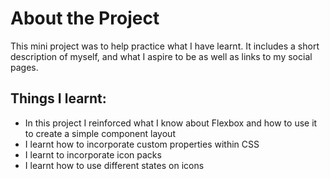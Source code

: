 # About the Project

This mini project was to help practice what I have learnt. It includes a short description of myself, and what I aspire to be as well as links to my social pages.

## Things I learnt:

- In this project I reinforced what I know about Flexbox and how to use it to create a simple component layout 
- I learnt how to incorporate custom properties within CSS
- I learnt to incorporate icon packs 
- I learnt how to use different states on icons
